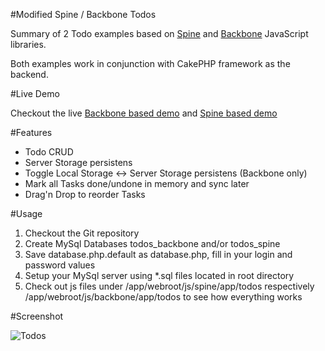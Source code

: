 #Modified Spine / Backbone Todos

Summary of 2 Todo examples based on [Spine](http://maccman.github.com/spine/) and [Backbone](http://documentcloud.github.com/backbone/) JavaScript libraries.

Both examples work in conjunction with CakePHP framework as the backend. 

#Live Demo

Checkout the live [Backbone based demo](http://app.anito.de/index.php?/todos_app) and [Spine based demo](http://app.anito.de/index.php?/tasks_app)

#Features

* Todo CRUD
* Server Storage persistens
* Toggle Local Storage <-> Server Storage persistens (Backbone only)
* Mark all Tasks done/undone in memory and sync later
* Drag'n Drop to reorder Tasks

#Usage

1. Checkout the Git repository
2. Create MySql Databases todos_backbone and/or todos_spine
3. Save database.php.default as database.php, fill in your login and password values
4. Setup your MySql server using *.sql files located in root directory
5. Check out js files under /app/webroot/js/spine/app/todos respectively /app/webroot/js/backbone/app/todos
   to see how everything works

#Screenshot

![Todos](https://lh6.googleusercontent.com/-oE43MYMMf_c/TlIoD_wY86I/AAAAAAAAAE4/jYPfxKcTpOY/s720/Bildschirmfoto%2525202011-08-22%252520um%25252011.56.10.png)